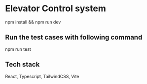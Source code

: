 # Elevator Control system

npm install && npm run dev

## Run the test cases with following command
npm run test 

## Tech stack
React, Typescript, TailwindCSS, Vite


